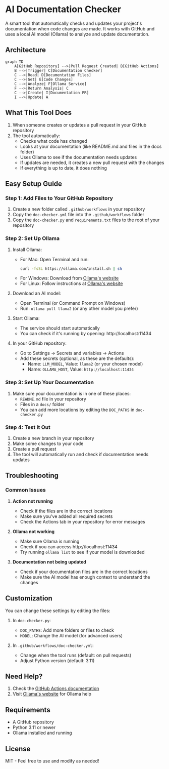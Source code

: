 # AI Documentation Checker

A smart tool that automatically checks and updates your project's documentation when code changes are made. It works with GitHub and uses a local AI model (Ollama) to analyze and update documentation.

## Architecture

```mermaid
graph TD
    A[GitHub Repository] -->|Pull Request Created| B[GitHub Actions]
    B -->|Trigger| C[Documentation Checker]
    C -->|Read| D[Documentation Files]
    C -->|Get| E[Code Changes]
    C -->|Analyze| F[Ollama Service]
    F -->|Return Analysis| C
    C -->|Create| I[Documentation PR]
    I -->|Update| A
```

## What This Tool Does

1. When someone creates or updates a pull request in your GitHub repository
2. The tool automatically:
   - Checks what code has changed
   - Looks at your documentation (like README.md and files in the docs folder)
   - Uses Ollama to see if the documentation needs updates
   - If updates are needed, it creates a new pull request with the changes
   - If everything is up to date, it does nothing

## Easy Setup Guide

### Step 1: Add Files to Your GitHub Repository

1. Create a new folder called `.github/workflows` in your repository
2. Copy the `doc-checker.yml` file into the `.github/workflows` folder
3. Copy the `doc-checker.py` and `requirements.txt` files to the root of your repository

### Step 2: Set Up Ollama

1. Install Ollama:
   - For Mac: Open Terminal and run:
     ```bash
     curl -fsSL https://ollama.com/install.sh | sh
     ```
   - For Windows: Download from [Ollama's website](https://ollama.com/)
   - For Linux: Follow instructions at [Ollama's website](https://ollama.com/)

2. Download an AI model:
   - Open Terminal (or Command Prompt on Windows)
   - Run: `ollama pull llama2` (or any other model you prefer)

3. Start Ollama:
   - The service should start automatically
   - You can check if it's running by opening: http://localhost:11434

4. In your GitHub repository:
   - Go to Settings → Secrets and variables → Actions
   - Add these secrets (optional, as these are the defaults):
     - Name: `LLM_MODEL`, Value: `llama2` (or your chosen model)
     - Name: `OLLAMA_HOST`, Value: `http://localhost:11434`

### Step 3: Set Up Your Documentation

1. Make sure your documentation is in one of these places:
   - `README.md` file in your repository
   - Files in a `docs/` folder
   - You can add more locations by editing the `DOC_PATHS` in `doc-checker.py`

### Step 4: Test It Out

1. Create a new branch in your repository
2. Make some changes to your code
3. Create a pull request
4. The tool will automatically run and check if documentation needs updates

## Troubleshooting

### Common Issues

1. **Action not running**
   - Check if the files are in the correct locations
   - Make sure you've added all required secrets
   - Check the Actions tab in your repository for error messages

2. **Ollama not working**
   - Make sure Ollama is running
   - Check if you can access http://localhost:11434
   - Try running `ollama list` to see if your model is downloaded

3. **Documentation not being updated**
   - Check if your documentation files are in the correct locations
   - Make sure the AI model has enough context to understand the changes

## Customization

You can change these settings by editing the files:

1. In `doc-checker.py`:
   - `DOC_PATHS`: Add more folders or files to check
   - `MODEL`: Change the AI model (for advanced users)

2. In `.github/workflows/doc-checker.yml`:
   - Change when the tool runs (default: on pull requests)
   - Adjust Python version (default: 3.11)

## Need Help?

1. Check the [GitHub Actions documentation](https://docs.github.com/en/actions)
2. Visit [Ollama's website](https://ollama.com/) for Ollama help

## Requirements

- A GitHub repository
- Python 3.11 or newer
- Ollama installed and running

## License

MIT - Feel free to use and modify as needed! 